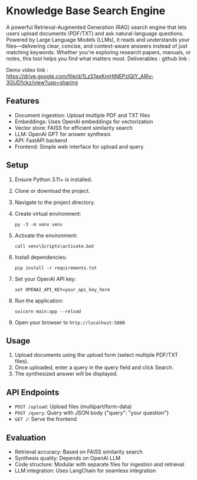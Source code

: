 # Knowledge Base Search Engine

A powerful Retrieval-Augmented Generation (RAG) search engine that lets users upload documents (PDF/TXT) and ask natural-language questions. Powered by Large Language Models (LLMs), it reads and understands your files—delivering clear, concise, and context-aware answers instead of just matching keywords. Whether you're exploring research papers, manuals, or notes, this tool helps you find what matters most.
Deliverables :
github link : 

Demo video link : https://drive.google.com/file/d/1LzS1exKmHtNEPzlQlY_ARlv-3GUD1ckz/view?usp=sharing
## Features

- Document ingestion: Upload multiple PDF and TXT files
- Embeddings: Uses OpenAI embeddings for vectorization
- Vector store: FAISS for efficient similarity search
- LLM: OpenAI GPT for answer synthesis
- API: FastAPI backend
- Frontend: Simple web interface for upload and query

## Setup

1. Ensure Python 3.11+ is installed.

2. Clone or download the project.

3. Navigate to the project directory.

4. Create virtual environment:
   ```
   py -3 -m venv venv
   ```

5. Activate the environment:
   ```
   call venv\Scripts\activate.bat
   ```

6. Install dependencies:
   ```
   pip install -r requirements.txt
   ```

7. Set your OpenAI API key:
   ```
   set OPENAI_API_KEY=your_api_key_here
   ```

8. Run the application:
   ```
   uvicorn main:app --reload
   ```

9. Open your browser to `http://localhost:5000`

## Usage

1. Upload documents using the upload form (select multiple PDF/TXT files).
2. Once uploaded, enter a query in the query field and click Search.
3. The synthesized answer will be displayed.

## API Endpoints

- `POST /upload`: Upload files (multipart/form-data)
- `POST /query`: Query with JSON body {"query": "your question"}
- `GET /`: Serve the frontend


## Evaluation

- Retrieval accuracy: Based on FAISS similarity search
- Synthesis quality: Depends on OpenAI LLM
- Code structure: Modular with separate files for ingestion and retrieval
- LLM integration: Uses LangChain for seamless integration
